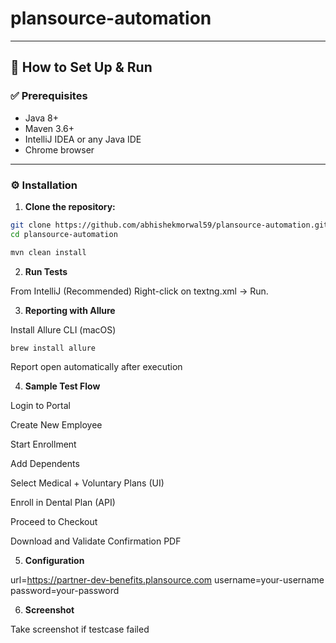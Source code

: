 # plansource-automation
---

## 🚀 How to Set Up & Run

### ✅ Prerequisites

- Java 8+
- Maven 3.6+
- IntelliJ IDEA or any Java IDE
- Chrome browser

---

### ⚙️ Installation

1. **Clone the repository:**

```bash
git clone https://github.com/abhishekmorwal59/plansource-automation.git
cd plansource-automation

mvn clean install

```
2. **Run Tests**

From IntelliJ (Recommended)
Right-click on textng.xml → Run.

3. **Reporting with Allure**

Install Allure CLI (macOS)

```bash
brew install allure
```

Report open automatically after execution

4. **Sample Test Flow**

Login to Portal

Create New Employee

Start Enrollment

Add Dependents

Select Medical + Voluntary Plans (UI)

Enroll in Dental Plan (API)

Proceed to Checkout

Download and Validate Confirmation PDF

5. **Configuration**
   
url=https://partner-dev-benefits.plansource.com
username=your-username
password=your-password

6. **Screenshot**
   
 Take screenshot if testcase failed 


